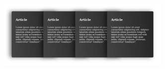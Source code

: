 ![Preview](https://raw.githubusercontent.com/FJrodafo/University/main/Languages/HTML-CSS-JS/Card_animation/Assets/Preview.png)
